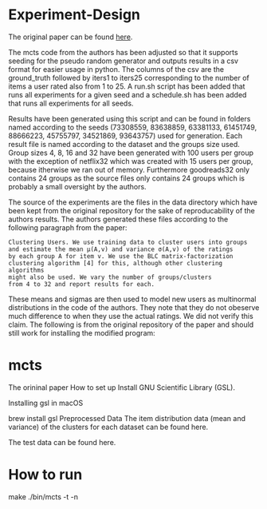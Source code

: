 # Experiment-Design
The original paper can be found [here](https://dl.acm.org/doi/10.1145/3523227.3546786).

The mcts code from the authors has been adjusted so that it supports seeding for the pseudo random generator and outputs results in a csv format for easier usage in python. The columns of the csv are the ground_truth followed by iters1 to iters25 corresponding to the number of items a user rated also from 1 to 25. A run.sh script has been added that runs all experiments for a given seed and a schedule.sh has been added that runs all experiments for all seeds.

Results have been generated using this script and can be found in folders named according to the seeds (73308559, 83638859, 63381133, 61451749, 88666223, 45755797, 34521869, 93643757) used for generation. Each result file is named according to the dataset and the groups size used. Group sizes 4, 8, 16 and 32 have been generated with 100 users per group with the exception of netflix32 which was created with 15 users per group, because itherwise we ran out of memory. Furthermore goodreads32 only contains 24 groups as the source files only contains 24 groups which is probably a small oversight by the authors.

The source of the experiments are the files in the data directory which have been kept from the original repository for the sake of reproducability of the authors results. The authors generated these files according to the following paragraph from the paper:
```
Clustering Users. We use training data to cluster users into groups
and estimate the mean μ(A,v) and variance σ(A,v) of the ratings
by each group A for item v. We use the BLC matrix-factorization
clustering algorithm [4] for this, although other clustering algorithms
might also be used. We vary the number of groups/clusters
from 4 to 32 and report results for each.
```
These means and sigmas are then used to model new users as multinormal distributions in the code of the authors. They note that they do not obeserve much difference to when they use the actual ratings. We did not verify this claim.
The following is from the original repository of the paper and should still work for installing the modified program:

# mcts
The orininal paper 
How to set up
Install GNU Scientific Library (GSL).

Installing gsl in macOS

brew install gsl
Preprocessed Data
The item distribution data (mean and variance) of the clusters for each dataset can be found here.

The test data can be found here.

# How to run
make ./bin/mcts -t <samples per group> -n <num recommendations>
